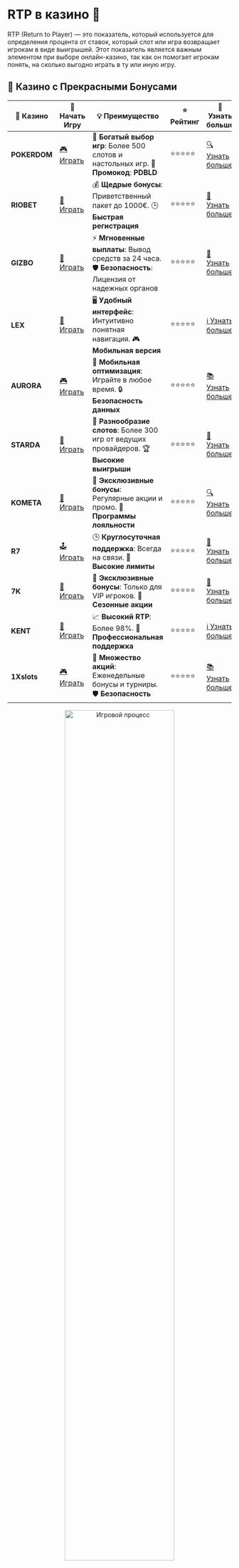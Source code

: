 # RTP в казино 🎰

RTP (Return to Player) — это показатель, который используется для определения процента от ставок, который слот или игра возвращает игрокам в виде выигрышей. Этот показатель является важным элементом при выборе онлайн-казино, так как он помогает игрокам понять, на сколько выгодно играть в ту или иную игру.

## 🌟 Казино с Прекрасными Бонусами

| 🎲 **Казино** | 🔗 **Начать Игру** | 💡 **Преимущество** | ⭐ **Рейтинг** | 🔗 **Узнать больше** |
|--------------|---------------------|---------------------|----------------|----------------------|
| **POKERDOM**  | [🎮 Играть](https://brandplay.link/4k77v2yx) | 🎉 **Богатый выбор игр**: Более 500 слотов и настольных игр. 🎁 **Промокод**: **PDBLD** | ⭐⭐⭐⭐⭐ | [🔍 Узнать больше](https://brandplay.link/4k77v2yx) |
| **RIOBET**    | [🎰 Играть](https://brandplay.link/7xBLTPyj) | 💰 **Щедрые бонусы**: Приветственный пакет до 1000€. 🕒 **Быстрая регистрация** | ⭐⭐⭐⭐⭐ | [📖 Узнать больше](https://brandplay.link/7xBLTPyj) |
| **GIZBO**     | [🎲 Играть](https://brandplay.link/bprXw4YV) | ⚡ **Мгновенные выплаты**: Вывод средств за 24 часа. 🛡️ **Безопасность**: Лицензия от надежных органов | ⭐⭐⭐⭐⭐ | [📝 Узнать больше](https://brandplay.link/bprXw4YV) |
| **LEX**       | [🤑 Играть](https://brandplay.link/zW4hdDFV) | 🖥️ **Удобный интерфейс**: Интуитивно понятная навигация. 🎮 **Мобильная версия** | ⭐⭐⭐⭐⭐ | [ℹ️ Узнать больше](https://brandplay.link/zW4hdDFV) |
| **AURORA**    | [🎮 Играть](https://10trafic-stat2.com/click/668546556bcc6313411604bd/6766/13032/subaccount) | 📱 **Мобильная оптимизация**: Играйте в любое время. 🔒 **Безопасность данных** | ⭐⭐⭐⭐⭐ | [📚 Узнать больше](https://10trafic-stat2.com/click/668546556bcc6313411604bd/6766/13032/subaccount) |
| **STARDА**    | [🎯 Играть](https://brandplay.link/fB7xwRFL) | 🎰 **Разнообразие слотов**: Более 300 игр от ведущих провайдеров. 🏆 **Высокие выигрыши** | ⭐⭐⭐⭐⭐ | [🔎 Узнать больше](https://brandplay.link/fB7xwRFL) |
| **KOMETA**    | [🎰 Играть](https://brandplay.link/8ZymQJV8) | 🎁 **Эксклюзивные бонусы**: Регулярные акции и промо. 🔄 **Программы лояльности** | ⭐⭐⭐⭐⭐ | [🔍 Узнать больше](https://brandplay.link/8ZymQJV8) |
| **R7**        | [🕹️ Играть](https://brandplay.link/bMd3Yjsw) | 🕒 **Круглосуточная поддержка**: Всегда на связи. 💸 **Высокие лимиты** | ⭐⭐⭐⭐⭐ | [📖 Узнать больше](https://brandplay.link/bMd3Yjsw) |
| **7K**        | [🎲 Играть](https://brandplay.link/BvQyFShp) | 🌟 **Эксклюзивные бонусы**: Только для VIP игроков. 🎉 **Сезонные акции** | ⭐⭐⭐⭐⭐ | [📝 Узнать больше](https://brandplay.link/BvQyFShp) |
| **KENT**      | [🤑 Играть](https://brandplay.link/Fv2WP3js) | 📈 **Высокий RTP**: Более 98%. 💼 **Профессиональная поддержка** | ⭐⭐⭐⭐⭐ | [ℹ️ Узнать больше](https://brandplay.link/Fv2WP3js) |
| **1Xslots**   | [🎮 Играть](https://brandplay.link/hSB1khtr) | 🎉 **Множество акций**: Еженедельные бонусы и турниры. 🛡️ **Безопасность** | ⭐⭐⭐⭐⭐ | [📚 Узнать больше](https://brandplay.link/hSB1khtr) |

<div align="center"> <img src="https://i.pinimg.com/originals/1d/b3/25/1db325483acbe642c6d4e6fdd73a4988.gif" alt="Игровой процесс" width="70%"> </div>
---

## 🚀 Быстрые Выигрыши и Поддержка

| 🎲 **Казино** | 🔗 **Начать Игру** | 💡 **Преимущество** | ⭐ **Рейтинг** | 🔗 **Узнать больше** |
|--------------|---------------------|---------------------|----------------|----------------------|
| **GAMA**      | [🎯 Играть](https://brandplay.link/j6NMKsDz) | 🔍 **Интуитивный интерфейс**: Легкость использования. 🏅 **Престижные турниры** | ⭐⭐⭐⭐☆ | [🔎 Узнать больше](https://brandplay.link/j6NMKsDz) |
| **ONION**     | [🎰 Играть](https://brandplay.link/zBGRVpQ9) | 🤑 **Низкие ставки**: Идеально для начинающих. 🔄 **Быстрые выводы** | ⭐⭐⭐⭐☆ | [🔍 Узнать больше](https://brandplay.link/zBGRVpQ9) |
| **ЧЕМПИОН**   | [🕹️ Играть](https://temon-gter.cfd/go/lRq?p80412p304504pcc44t17455) | 🏅 **Лояльная программа**: Награды за активность. 🎁 **Ежемесячные бонусы** | ⭐⭐⭐⭐☆ | [📖 Узнать больше](https://temon-gter.cfd/go/lRq?p80412p304504pcc44t17455) |
| **VAVADA**    | [🎲 Играть](https://vavadapartner.pro/?promo=ea5c9275-6854-4505-94fc-95ab18221945-linkb2) | 🚀 **Быстрая регистрация**: Начните играть мгновенно. 🔐 **Безопасные транзакции** | ⭐⭐⭐⭐☆ | [📝 Узнать больше](https://vavadapartner.pro/?promo=ea5c9275-6854-4505-94fc-95ab18221945-linkb2) |
| **FRIENDS**   | [🤑 Играть](https://gofriends.mba/linkb2) | 🤝 **Социальные игры**: Играйте с друзьями. 🌐 **Мультиплатформенность** | ⭐⭐⭐⭐☆ | [ℹ️ Узнать больше](https://gofriends.mba/linkb2) |
| **1WIN**      | [🎮 Играть](https://brandplay.link/smXVpBbG) | 🏆 **Спортивные ставки**: Широкий выбор видов спорта. 💵 **Высокие коэффициенты** | ⭐⭐⭐⭐☆ | [📚 Узнать больше](https://brandplay.link/smXVpBbG) |
| **DRIP**      | [🎯 Играть](https://drp-ircp01.com/c07e6a3db) | 🌐 **Инновационные игры**: Новейшие игровые технологии. 🛡️ **Высокая безопасность** | ⭐⭐⭐⭐☆ | [🔎 Узнать больше](https://drp-ircp01.com/c07e6a3db) |
| **JOYCASINO** | [🎰 Играть](https://rpc30.call2me.pro/?/ru/registration?apkpop=0&partner=p24970p3291217pc98f) | 🎁 **Приятные бонусы**: Ежедневные акции и подарки. 🕹️ **Разнообразие игр** | ⭐⭐⭐⭐☆ | [🔍 Узнать больше](https://rpc30.call2me.pro/?/ru/registration?apkpop=0&partner=p24970p3291217pc98f) |
| **PLAYFORTUNA** | [🎮 Играть](https://fortunapromo.net/alt/playfortuna/registration?0dc4a9362a71feb7e3f165fb8e766f70) | 🎉 **Регулярные акции**: Бонусы, фриспины и многое другое. 🏅 **Турниры** | ⭐⭐⭐⭐☆ | [📚 Узнать больше](https://fortunapromo.net/alt/playfortuna/registration?0dc4a9362a71feb7e3f165fb8e766f70) |
| **SYKAA**     | [🤑 Играть](https://s-two-way.com/?source=linkb2&pid=30697) | 💸 **Доступные ставки**: Идеально для новичков. 🎁 **Щедрые бонусы** | ⭐⭐⭐⭐☆ | [🔍 Узнать больше](https://s-two-way.com/?source=linkb2&pid=30697) |

<div align="center"> <img src="https://i.pinimg.com/originals/1d/b3/25/1db325483acbe642c6d4e6fdd73a4988.gif" alt="Игровой процесс" width="70%"> </div>

![RTP в казино](https://i.pinimg.com/originals/a9/29/6e/a9296ea1cf6a7c20a985e593451f0323.png)

## Что такое RTP в казино? 🎮

RTP (Return to Player) — это математическое выражение процента всех ставок, которые игра или слот возвращает игрокам в виде выигрышей. Например, если RTP игры составляет 95%, это означает, что на каждую 100-ю ставку, игроки в среднем получат обратно 95 единиц.

### Почему важно учитывать RTP? 💡

- **Более высокий RTP** увеличивает шансы на долгосрочную прибыль для игрока.
- **Низкий RTP** может означать, что игра будет приносить меньше выплат.
- RTP — это статистический показатель, основанный на длительном игровом процессе и может изменяться в зависимости от множества факторов.

### Как вычисляется RTP? 📊

RTP рассчитывается по следующей формуле:
\[ \text{RTP} = \frac{\text{Общие выигрыши}}{\text{Общие ставки}} \times 100 \]
Это значение показывает, сколько из всех ставок возвращается игрокам в виде выигрышей.

## Что влияет на RTP в казино? 🔍

1. **Тип игры**: Слоты, рулетка, баккара, покер и другие игры могут иметь разные RTP.
2. **Сетевые настройки**: В некоторых онлайн-казино RTP может быть настроен для различных игр.
3. **Система бонусов**: Бонусы и фриспины могут повлиять на общую отдачу от игры.

### Примеры RTP в разных играх 🎲

1. **Слоты**: RTP слотов варьируется от 90% до 98%. Слоты с высоким RTP, как правило, более выгодны для игроков.
2. **Рулетка**: RTP для европейской рулетки — около 97,3%, а для американской — около 94,74%.
3. **Баккара**: RTP для баккары зависит от ставки, но обычно составляет около 98,9% для ставки на игрока и 98,76% для ставки на банкира.

## Как выбрать казино с высоким RTP? 🎯

При выборе казино стоит учитывать игры с высоким RTP, чтобы повысить шансы на выигрыш. Вот несколько лучших казино с отличными показателями RTP:

### 1. **Pokerdom** 🃏
- **RTP игр**: Слоты с RTP до 97-98%, что делает игры более выгодными для игроков.
- **Отзывы**: Пользователи отмечают прозрачность и высокое качество игр с хорошими выплатами.
- **Выводы**: Простота игры и хорошие бонусы.

### 2. **Riobet** 🎰
- **RTP игр**: Большой выбор игр с RTP от 95% до 98%.
- **Отзывы**: Казино с хорошей репутацией и отличными выплатами.
- **Выводы**: Привлекательные бонусы и выгодные условия для игроков.

### 3. **Gizbo** 🤑
- **RTP игр**: Играйте в слоты с RTP до 96-98%.
- **Отзывы**: Игроки довольны высокой отдачей от слотов и стабильными выплатами.
- **Выводы**: Удобное и надежное казино.

### 4. **LEX** 🎲
- **RTP игр**: Высокие показатели RTP в слотах и настольных играх.
- **Отзывы**: Игроки отмечают хорошие выплаты и разнообразие игр.
- **Выводы**: Казино с быстрыми выплатами и качественным сервисом.

### 5. **Starda** 💎
- **RTP игр**: Высокий RTP на слоты и другие популярные игры.
- **Отзывы**: Отличная репутация среди игроков за счет честных выплат и бонусов.
- **Выводы**: Простой интерфейс и быстрое обслуживание.

### 6. **Kometa** 🚀
- **RTP игр**: Хорошие показатели RTP на большинстве игр.
- **Отзывы**: Игроки часто выделяют выгодные условия для ставок и прибыльность.
- **Выводы**: Казино с хорошей репутацией и выгодными условиями.

### 7. **R7** 💰
- **RTP игр**: Включает игры с высоким RTP, от 95% до 98%.
- **Отзывы**: Популярное казино среди игроков с хорошими выплатами.
- **Выводы**: Отличные бонусы и щедрые предложения.

### 8. **7K** 🎉
- **RTP игр**: Множество игр с отличными показателями RTP.
- **Отзывы**: Игроки довольны быстрыми выплатами и хорошими бонусами.
- **Выводы**: Высокие RTP на популярные игры.

## Как использовать RTP для выбора игры? 🎯

1. **Выбирайте слоты с высоким RTP**: Игры с RTP 96% и выше обеспечат лучшие шансы на возврат.
2. **Не забывайте о волатильности**: Высокий RTP не всегда означает большие выигрыши. Игры с высокой волатильностью могут иметь редкие, но крупные выплаты.
3. **Проверяйте RTP на сайте казино**: Большинство онлайн-казино публикуют RTP для своих игр. Это поможет вам выбрать наиболее выгодные игры.

## Заключение 🎰

RTP — это важный показатель при выборе игр и казино. Игры с высоким RTP обеспечивают лучшие шансы на прибыль в долгосрочной перспективе. Чтобы повысить свои шансы на успех, выбирайте казино и игры с высоким RTP и наслаждайтесь игрой с максимальными выгодами! 🌟
